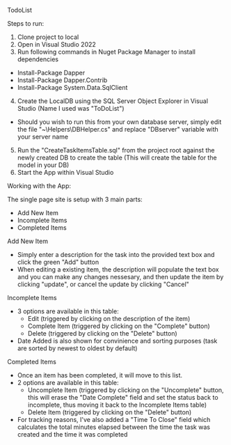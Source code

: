 TodoList

Steps to run:
1. Clone project to local
2. Open in Visual Studio 2022
3. Run following commands in Nuget Package Manager to install dependencies
  - Install-Package Dapper
  - Install-Package Dapper.Contrib
  - Install-Package System.Data.SqlClient
4. Create the LocalDB using the SQL Server Object Explorer in Visual Studio (Name I used was "ToDoList")
  - Should you wish to run this from your own database server, simply edit the file "~\Helpers\DBHelper.cs" and replace "DBserver" variable with your server name
5. Run the "CreateTaskItemsTable.sql" from the project root against the newly created DB to create the table (This will create the table for the model in your DB)
6. Start the App within Visual Studio

Working with the App:

The single page site is setup with 3 main parts:
  - Add New Item
  - Incomplete Items
  - Completed Items
  
Add New Item
  - Simply enter a description for the task into the provided text box and click the green "Add" button
  - When editing a existing item, the description will populate the text box and you can make any changes nessesary, and then update the item by clicking "update", or cancel the update by clicking "Cancel"

Incomplete Items
  - 3 options are available in this table: 
    - Edit (triggered by clicking on the description of the item)
    - Complete Item (triggered by clicking on the "Complete" button)
    - Delete (triggered by clicking on the "Delete" button)
  - Date Added is also shown for convinience and sorting purposes (task are sorted by newest to oldest by default)

Completed Items
  - Once an item has been completed, it will move to this list.
  - 2 options are available in this table: 
    - Uncomplete Item (triggered by clicking on the "Uncomplete" button, this will erase the "Date Complete" field and set the status back to incomplete, thus moving it back to the Incomplete Items table)
    - Delete Item (triggered by clicking on the "Delete" button)
  - For tracking reasons, I've also added a "Time To Close" field which calculates the total minutes elapsed between the time the task was created and the time it was completed
